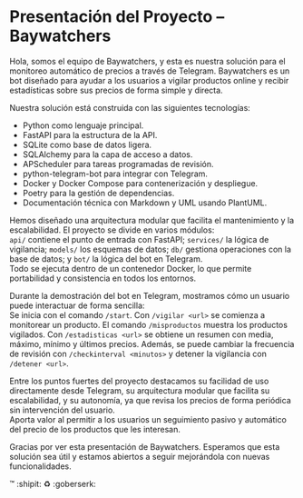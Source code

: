 # Presentación del Proyecto – Baywatchers

Hola, somos el equipo de Baywatchers, y esta es nuestra solución para el monitoreo automático de precios a través de Telegram. Baywatchers es un bot diseñado para ayudar a los usuarios a vigilar productos online y recibir estadísticas sobre sus precios de forma simple y directa.

Nuestra solución está construida con las siguientes tecnologías:

- Python como lenguaje principal.
- FastAPI para la estructura de la API.
- SQLite como base de datos ligera.
- SQLAlchemy para la capa de acceso a datos.
- APScheduler para tareas programadas de revisión.
- python-telegram-bot para integrar con Telegram.
- Docker y Docker Compose para contenerización y despliegue.
- Poetry para la gestión de dependencias.
- Documentación técnica con Markdown y UML usando PlantUML.

Hemos diseñado una arquitectura modular que facilita el mantenimiento y la escalabilidad. El proyecto se divide en varios módulos:  
`api/` contiene el punto de entrada con FastAPI; `services/` la lógica de vigilancia; `models/` los esquemas de datos; `db/` gestiona operaciones con la base de datos; y `bot/` la lógica del bot en Telegram.  
Todo se ejecuta dentro de un contenedor Docker, lo que permite portabilidad y consistencia en todos los entornos.

Durante la demostración del bot en Telegram, mostramos cómo un usuario puede interactuar de forma sencilla:  
Se inicia con el comando `/start`. Con `/vigilar <url>` se comienza a monitorear un producto. El comando `/misproductos` muestra los productos vigilados. Con `/estadisticas <url>` se obtiene un resumen con media, máximo, mínimo y últimos precios. Además, se puede cambiar la frecuencia de revisión con `/checkinterval <minutos>` y detener la vigilancia con `/detener <url>`.

Entre los puntos fuertes del proyecto destacamos su facilidad de uso directamente desde Telegram, su arquitectura modular que facilita su escalabilidad, y su autonomía, ya que revisa los precios de forma periódica sin intervención del usuario.  
Aporta valor al permitir a los usuarios un seguimiento pasivo y automático del precio de los productos que les interesan.


Gracias por ver esta presentación de Baywatchers. Esperamos que esta solución sea útil y estamos abiertos a seguir mejorándola con nuevas funcionalidades.


:tm: :shipit: :recycle: :goberserk: